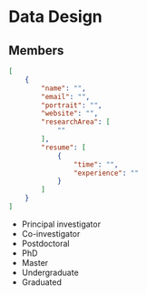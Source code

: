 # Data Design

## Members

```json
[
    {
        "name": "",
        "email": "",
        "portrait": "",
        "website": "",
        "researchArea": [
            ""
        ],
        "resume": [
            {
                "time": "",
                "experience": ""
            }
        ]
    }
]
```

- Principal investigator
- Co-investigator
- Postdoctoral
- PhD
- Master
- Undergraduate
- Graduated